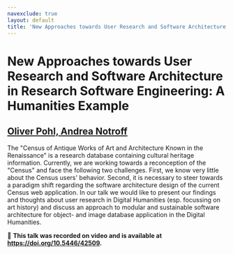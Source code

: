 ```yaml
---
navexclude: true
layout: default
title: 'New Approaches towards User Research and Software Architecture in Research Software Engineering: A Humanities Example'
---
```


# New Approaches towards User Research and Software Architecture in Research Software Engineering: A Humanities Example

## [Oliver Pohl, Andrea Notroff](../../speaker/9GJ7CZ/)

The "Census of Antique Works of Art and Architecture Known in the Renaissance" is a research database containing cultural heritage information. Currently, we are working towards a reconception of the "Census" and face the following two challenges. First, we know very little about the Census users' behavior. Second, it is necessary to steer towards a paradigm shift regarding the software architecture design of the current Census web application. In our talk we would like to present our findings and thoughts about user research in Digital Humanities (esp. focussing on art history) and discuss an approach to modular and sustainable software architecture for object- and image database application in the Digital Humanities.

🎥 **This talk was recorded on video and is available at <https://doi.org/10.5446/42509>.**